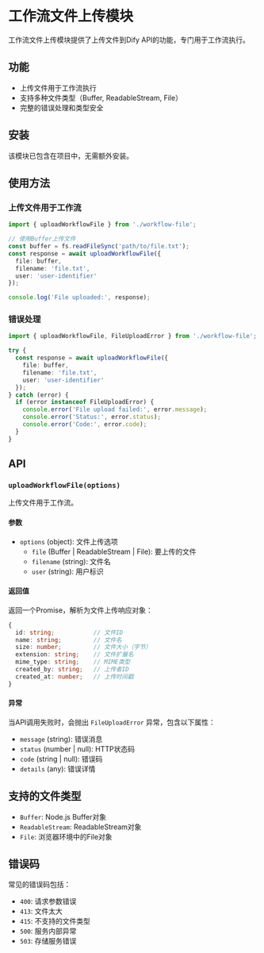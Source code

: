 # 工作流文件上传模块

工作流文件上传模块提供了上传文件到Dify API的功能，专门用于工作流执行。

## 功能

- 上传文件用于工作流执行
- 支持多种文件类型（Buffer, ReadableStream, File）
- 完整的错误处理和类型安全

## 安装

该模块已包含在项目中，无需额外安装。

## 使用方法

### 上传文件用于工作流

```typescript
import { uploadWorkflowFile } from './workflow-file';

// 使用Buffer上传文件
const buffer = fs.readFileSync('path/to/file.txt');
const response = await uploadWorkflowFile({
  file: buffer,
  filename: 'file.txt',
  user: 'user-identifier'
});

console.log('File uploaded:', response);
```

### 错误处理

```typescript
import { uploadWorkflowFile, FileUploadError } from './workflow-file';

try {
  const response = await uploadWorkflowFile({
    file: buffer,
    filename: 'file.txt',
    user: 'user-identifier'
  });
} catch (error) {
  if (error instanceof FileUploadError) {
    console.error('File upload failed:', error.message);
    console.error('Status:', error.status);
    console.error('Code:', error.code);
  }
}
```

## API

### `uploadWorkflowFile(options)`

上传文件用于工作流。

#### 参数

- `options` (object): 文件上传选项
  - `file` (Buffer | ReadableStream | File): 要上传的文件
  - `filename` (string): 文件名
  - `user` (string): 用户标识

#### 返回值

返回一个Promise，解析为文件上传响应对象：

```typescript
{
  id: string;           // 文件ID
  name: string;         // 文件名
  size: number;         // 文件大小（字节）
  extension: string;    // 文件扩展名
  mime_type: string;    // MIME类型
  created_by: string;   // 上传者ID
  created_at: number;   // 上传时间戳
}
```

#### 异常

当API调用失败时，会抛出 `FileUploadError` 异常，包含以下属性：

- `message` (string): 错误消息
- `status` (number | null): HTTP状态码
- `code` (string | null): 错误码
- `details` (any): 错误详情

## 支持的文件类型

- `Buffer`: Node.js Buffer对象
- `ReadableStream`: ReadableStream对象
- `File`: 浏览器环境中的File对象

## 错误码

常见的错误码包括：

- `400`: 请求参数错误
- `413`: 文件太大
- `415`: 不支持的文件类型
- `500`: 服务内部异常
- `503`: 存储服务错误